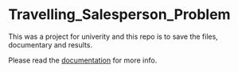 # Travelling_Salesperson_Problem

This was a project for univerity and this repo is to save the files, documentary and results.

Please read the [documentation](https://github.com/TimAmadeoSobania/Travelling_Salesperson_Problem/blob/master/doc/doc.md) for more info.
